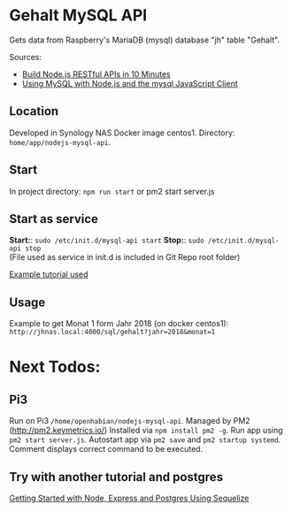 # Gehalt MySQL API
Gets data from Raspberry's MariaDB (mysql) database "jh" table "Gehalt".

Sources:
+ [Build Node.js RESTful APIs in 10 Minutes](https://www.codementor.io/olatundegaruba/nodejs-restful-apis-in-10-minutes-q0sgsfhbd)
+ [Using MySQL with Node.js and the mysql JavaScript Client](https://www.sitepoint.com/using-node-mysql-javascript-client/)

## Location
Developed in Synology NAS Docker image centos1. 
Directory: `home/app/nodejs-mysql-api`.

## Start
In project directory:
`npm run start` or  pm2 start server.js 

## Start as service
**Start:**: `sudo /etc/init.d/mysql-api start`
**Stop:**: `sudo /etc/init.d/mysql-api stop`  
(File used as service in init.d is included in Git Repo root folder)

[Example tutorial used](https://maker-tutorials.com/node-js-init-script-neustart-reboot-automatisch-starten-linux-raspberry-pi/)

## Usage
Example to get Monat 1 form Jahr 2018 (on docker centos1):
`http://jhnas.local:4000/sql/gehalt?jahr=2018&monat=1`

# Next Todos: 
## Pi3
Run on Pi3 `/home/openhabian/nodejs-mysql-api`. Managed by PM2 (http://pm2.keymetrics.io/)
Installed via `npm install pm2 -g`.
Run app using `pm2 start server.js`.
Autostart app via `pm2 save` and `pm2 startup systemd`. Comment displays correct command to be executed.


## Try with another tutorial and postgres
[Getting Started with Node, Express and Postgres Using Sequelize](https://scotch.io/tutorials/getting-started-with-node-express-and-postgres-using-sequelize)
